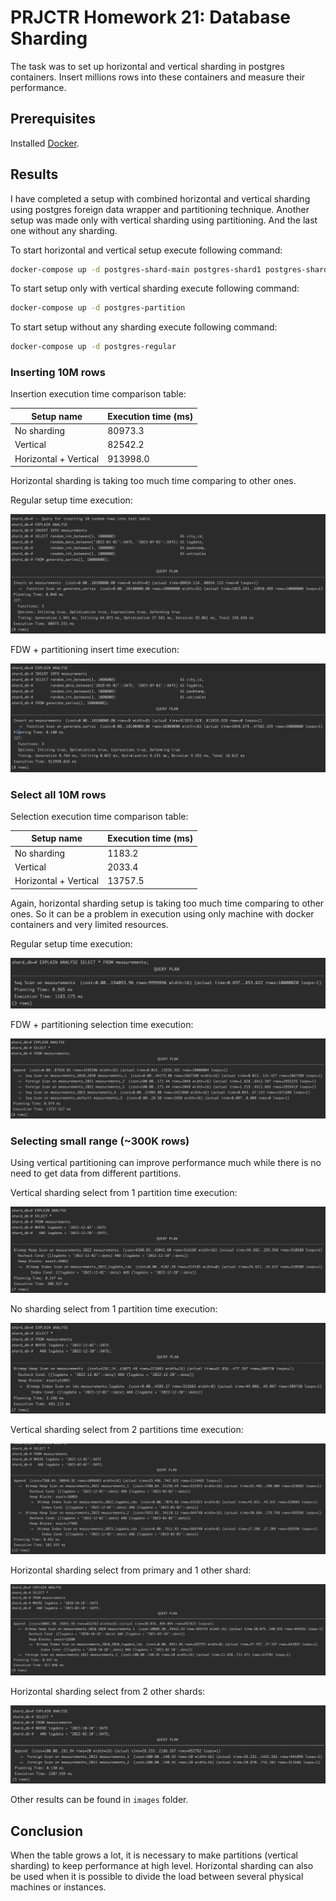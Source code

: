 # PRJCTR Homework 21: Database Sharding

The task was to set up horizontal and vertical sharding 
in postgres containers. Insert millions rows into these 
containers and measure their performance.

## Prerequisites

Installed [Docker](https://www.docker.com/products/docker-desktop/).

## Results

I have completed a setup with combined horizontal and 
vertical sharding using postgres foreign data wrapper 
and partitioning technique. Another setup was made only
with vertical sharding using partitioning. And the last
one without any sharding.

To start horizontal and vertical setup execute following command:

```bash
docker-compose up -d postgres-shard-main postgres-shard1 postgres-shard2
```

To start setup only with vertical sharding execute following command:

```bash
docker-compose up -d postgres-partition
```

To start setup without any sharding execute following command:

```bash
docker-compose up -d postgres-regular
```

### Inserting 10M rows

Insertion execution time comparison table:

| Setup name            | Execution time (ms) |
|-----------------------|---------------------|
| No sharding           | 80973.3             |
| Vertical              | 82542.2             |
| Horizontal + Vertical | 913998.0            |

Horizontal sharding is taking too much time comparing to other ones.

Regular setup time execution:

![Regular setup insert time execution](./images/pg_regular_setup/insert.png)

FDW + partitioning insert time execution:

![FDW + partitioning setup insert time execution](./images/pg_fdw_setup/insert.png)

### Select all 10M rows

Selection execution time comparison table:

| Setup name            | Execution time (ms) |
|-----------------------|---------------------|
| No sharding           | 1183.2              |
| Vertical              | 2033.4              |
| Horizontal + Vertical | 13757.5             |

Again, horizontal sharding setup is taking too much time 
comparing to other ones. So it can be a problem in execution
using only machine with docker containers and very limited resources.

Regular setup time execution:

![Regular setup select time execution](./images/pg_regular_setup/select_all.png)

FDW + partitioning selection time execution:

![FDW + partitioning setup select time execution](./images/pg_fdw_setup/select_all.png)

### Selecting small range (~300K rows)

Using vertical partitioning can improve performance much while
there is no need to get data from different partitions.

Vertical sharding select from 1 partition time execution:

![vertical sharding select small range time execution](./images/pg_partition_setup/select_small_range_in_one_partition.png)

No sharding select from 1 partition time execution:

![no sharding select small range time execution](./images/pg_regular_setup/select_small_range.png)

Vertical sharding select from 2 partitions time execution:

![vertical sharding select small range from 2 partitions time execution](./images/pg_partition_setup/select_small_range_in_two_partitions.png)

Horizontal sharding select from primary and 1 other shard:

![horizontal sharding select small range from primary and 1 shard time execution](./images/pg_fdw_setup/select_small_range_main_and_one_shard.png)

Horizontal sharding select from 2 other shards:

![horizontal sharding select small range from 2 shards time execution](./images/pg_fdw_setup/select_small_range_two_shards.png)

Other results can be found in `images` folder.

## Conclusion

When the table grows a lot, it is necessary to make partitions 
(vertical sharding) to keep performance at high level. 
Horizontal sharding can also be used when it is possible to 
divide the load between several physical machines or instances.  